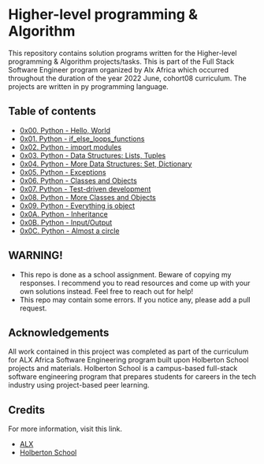 # Higher-level programming & Algorithm

This repository contains solution programs written for the Higher-level programming & Algorithm projects/tasks.
This is part of the Full Stack Software Engineer program organized by Alx Africa which occurred throughout the duration of the year 2022 June, cohort08 curriculum.
 The projects are written in py programming language.

## Table of contents

* [0x00. Python - Hello, World](https://github.com/adeleke123/alx-higher_level_programming/tree/main/0x00-python-hello_world)
* [0x01. Python - if_else_loops_functions](https://github.com/adeleke123/alx-higher_level_programming/tree/main/0x01-python-if_else_loops_functions)
* [0x02. Python - import modules](https://github.com/adeleke123/alx-higher_level_programming/tree/main/0x02-python-import_modules)
* [0x03. Python - Data Structures: Lists, Tuples](https://github.com/adeleke123/alx-higher_level_programming/tree/main/0x03-python-data_structures)
* [0x04. Python - More Data Structures: Set, Dictionary](https://github.com/adeleke123/alx-higher_level_programming/tree/main/0x04-python-more_data_structures)
* [0x05. Python - Exceptions](https://github.com/adeleke123/alx-higher_level_programming/tree/main/0x05-python-exceptions)
* [0x06. Python - Classes and Objects](https://github.com/adeleke123/alx-higher_level_programming/tree/main/0x06-python-classes)
* [0x07. Python - Test-driven development](https://github.com/adeleke123/alx-higher_level_programming/tree/main/0x07-python-test_driven_development)
* [0x08. Python - More Classes and Objects](https://github.com/adeleke123/alx-higher_level_programming/tree/main/0x08-python-more_classes)
* [0x09. Python - Everything is object](https://github.com/adeleke123/alx-higher_level_programming/tree/main/0x09-python-everything_is_object)
* [0x0A. Python - Inheritance](https://github.com/tynist/alx-higher_level_programming/tree/main/0x0A-python-inheritance)
* [0x0B. Python - Input/Output](https://github.com/tynist/alx-higher_level_programming/tree/main/0x0B-python-input_output)
* [0x0C. Python - Almost a circle](https://github.com/tynist/alx-higher_level_programming/tree/main/0x0C-python-almost_a_circle)


## WARNING!

* This repo is done as a school assignment. Beware of copying my responses. I recommend you to read resources and come up with your own solutions instead. Feel free to reach out for help!
* This repo may contain some errors. If you notice any, please add a pull request.



## Acknowledgements
All work contained in this project was completed as part of the curriculum for ALX Africa Software Engineering program built upon Holberton School projects and materials. Holberton School is a campus-based full-stack software engineering program that prepares students for careers in the tech industry using project-based peer learning.


## Credits

For more information, visit this link.
* [ALX](https://www.alxafrica.com/)
* [Holberton School](https://www.holbertonschool.com/)
